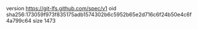 version https://git-lfs.github.com/spec/v1
oid sha256:173059f973f835175adb1574302b6c5952b65e2d716c6f24b50e4c6f4a799c64
size 1473
